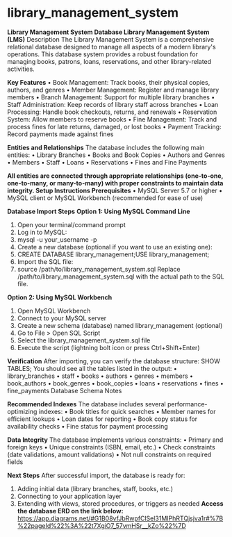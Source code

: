 # library_management_system
**Library Management System Database
Library Management System (LMS)**
Description
The Library Management System is a comprehensive relational database designed to manage all aspects of a modern library's operations. This database system provides a robust foundation for managing books, patrons, loans, reservations, and other library-related activities.

**Key Features**
•	Book Management: Track books, their physical copies, authors, and genres
•	Member Management: Register and manage library members
•	Branch Management: Support for multiple library branches
•	Staff Administration: Keep records of library staff across branches
•	Loan Processing: Handle book checkouts, returns, and renewals
•	Reservation System: Allow members to reserve books
•	Fine Management: Track and process fines for late returns, damaged, or lost books
•	Payment Tracking: Record payments made against fines

**Entities and Relationships**
The database includes the following main entities:
•	Library Branches
•	Books and Book Copies
•	Authors and Genres
•	Members
•	Staff
•	Loans
•	Reservations
•	Fines and Fine Payments

**All entities are connected through appropriate relationships (one-to-one, one-to-many, or many-to-many) with proper constraints to maintain data integrity.
Setup Instructions
Prerequisites**
•	MySQL Server 5.7 or higher
•	MySQL client or MySQL Workbench (recommended for ease of use)

**Database Import Steps**
**Option 1: Using MySQL Command Line**
1.	Open your terminal/command prompt
2.	Log in to MySQL: 
3.	mysql -u your_username -p
4.	Create a new database (optional if you want to use an existing one): 
5.	CREATE DATABASE library_management;USE library_management;
6.	Import the SQL file: 
7.	source /path/to/library_management_system.sql
Replace /path/to/library_management_system.sql with the actual path to the SQL file.

**Option 2: Using MySQL Workbench**
1.	Open MySQL Workbench
2.	Connect to your MySQL server
3.	Create a new schema (database) named library_management (optional)
4.	Go to File > Open SQL Script
5.	Select the library_management_system.sql file
6.	Execute the script (lightning bolt icon or press Ctrl+Shift+Enter)
   
**Verification**
After importing, you can verify the database structure:
SHOW TABLES;
You should see all the tables listed in the output:
•	library_branches
•	staff
•	books
•	authors
•	genres
•	members
•	book_authors
•	book_genres
•	book_copies
•	loans
•	reservations
•	fines
•	fine_payments
Database Schema Notes

**Recommended Indexes**
The database includes several performance-optimizing indexes:
•	Book titles for quick searches
•	Member names for efficient lookups
•	Loan dates for reporting
•	Book copy status for availability checks
•	Fine status for payment processing

**Data Integrity**
The database implements various constraints:
•	Primary and foreign keys
•	Unique constraints (ISBN, email, etc.)
•	Check constraints (date validations, amount validations)
•	Not null constraints on required fields

**Next Steps**
After successful import, the database is ready for:
1.	Adding initial data (library branches, staff, books, etc.)
2.	Connecting to your application layer
3.	Extending with views, stored procedures, or triggers as needed
**Access the database ERD on the link below:**
https://app.diagrams.net/#G1B08vfJbRwpfClSel31MIPhRTQjsjva1r#%7B%22pageId%22%3A%22t7XgiO7_57vmHSr__kZo%22%7D
